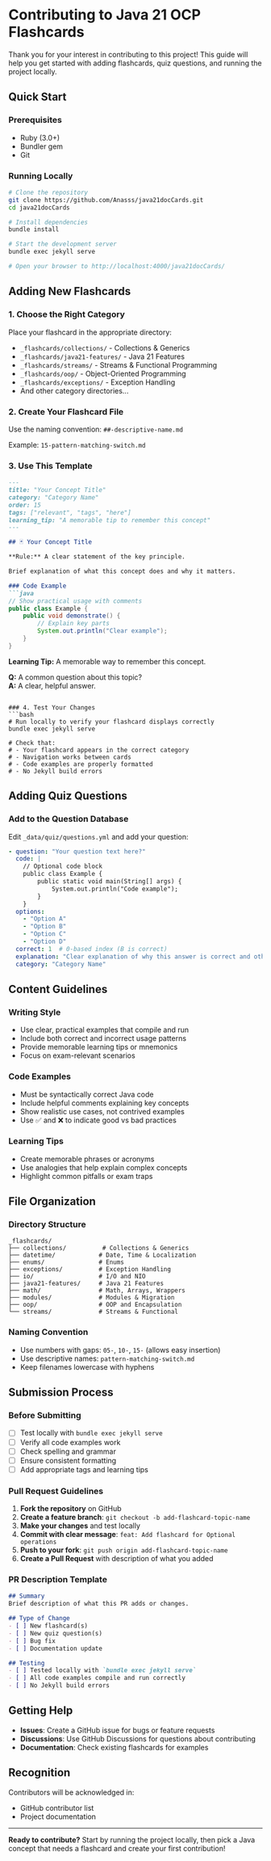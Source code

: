 # Contributing to Java 21 OCP Flashcards

Thank you for your interest in contributing to this project! This guide will help you get started with adding flashcards, quiz questions, and running the project locally.

## Quick Start

### Prerequisites
- Ruby (3.0+)
- Bundler gem
- Git

### Running Locally
```bash
# Clone the repository
git clone https://github.com/Anasss/java21docCards.git
cd java21docCards

# Install dependencies
bundle install

# Start the development server
bundle exec jekyll serve

# Open your browser to http://localhost:4000/java21docCards/
```

## Adding New Flashcards

### 1. Choose the Right Category
Place your flashcard in the appropriate directory:
- `_flashcards/collections/` - Collections & Generics
- `_flashcards/java21-features/` - Java 21 Features
- `_flashcards/streams/` - Streams & Functional Programming
- `_flashcards/oop/` - Object-Oriented Programming
- `_flashcards/exceptions/` - Exception Handling
- And other category directories...

### 2. Create Your Flashcard File
Use the naming convention: `##-descriptive-name.md`

Example: `15-pattern-matching-switch.md`

### 3. Use This Template
```markdown
---
title: "Your Concept Title"
category: "Category Name"
order: 15
tags: ["relevant", "tags", "here"]
learning_tip: "A memorable tip to remember this concept"
---

## 🃏 Your Concept Title

**Rule:** A clear statement of the key principle.

Brief explanation of what this concept does and why it matters.

### Code Example
```java
// Show practical usage with comments
public class Example {
    public void demonstrate() {
        // Explain key parts
        System.out.println("Clear example");
    }
}
```

**Learning Tip:** A memorable way to remember this concept.

**Q:** A common question about this topic?  
**A:** A clear, helpful answer.
```

### 4. Test Your Changes
```bash
# Run locally to verify your flashcard displays correctly
bundle exec jekyll serve

# Check that:
# - Your flashcard appears in the correct category
# - Navigation works between cards  
# - Code examples are properly formatted
# - No Jekyll build errors
```

## Adding Quiz Questions

### Add to the Question Database
Edit `_data/quiz/questions.yml` and add your question:

```yaml
- question: "Your question text here?"
  code: |
    // Optional code block
    public class Example {
        public static void main(String[] args) {
            System.out.println("Code example");
        }
    }
  options:
    - "Option A"
    - "Option B"
    - "Option C"
    - "Option D"
  correct: 1  # 0-based index (B is correct)
  explanation: "Clear explanation of why this answer is correct and others are wrong."
  category: "Category Name"
```

## Content Guidelines

### Writing Style
- Use clear, practical examples that compile and run
- Include both correct and incorrect usage patterns
- Provide memorable learning tips or mnemonics
- Focus on exam-relevant scenarios

### Code Examples
- Must be syntactically correct Java code
- Include helpful comments explaining key concepts
- Show realistic use cases, not contrived examples
- Use ✅ and ❌ to indicate good vs bad practices

### Learning Tips
- Create memorable phrases or acronyms
- Use analogies that help explain complex concepts
- Highlight common pitfalls or exam traps

## File Organization

### Directory Structure
```
_flashcards/
├── collections/          # Collections & Generics
├── datetime/            # Date, Time & Localization
├── enums/               # Enums
├── exceptions/          # Exception Handling
├── io/                  # I/O and NIO
├── java21-features/     # Java 21 Features
├── math/                # Math, Arrays, Wrappers
├── modules/             # Modules & Migration
├── oop/                 # OOP and Encapsulation
└── streams/             # Streams & Functional
```

### Naming Convention
- Use numbers with gaps: `05-`, `10-`, `15-` (allows easy insertion)
- Use descriptive names: `pattern-matching-switch.md`
- Keep filenames lowercase with hyphens

## Submission Process

### Before Submitting
- [ ] Test locally with `bundle exec jekyll serve`
- [ ] Verify all code examples work
- [ ] Check spelling and grammar
- [ ] Ensure consistent formatting
- [ ] Add appropriate tags and learning tips

### Pull Request Guidelines
1. **Fork the repository** on GitHub
2. **Create a feature branch**: `git checkout -b add-flashcard-topic-name`
3. **Make your changes** and test locally
4. **Commit with clear message**: `feat: Add flashcard for Optional operations`
5. **Push to your fork**: `git push origin add-flashcard-topic-name`
6. **Create a Pull Request** with description of what you added

### PR Description Template
```markdown
## Summary
Brief description of what this PR adds or changes.

## Type of Change
- [ ] New flashcard(s)
- [ ] New quiz question(s)
- [ ] Bug fix
- [ ] Documentation update

## Testing
- [ ] Tested locally with `bundle exec jekyll serve`
- [ ] All code examples compile and run correctly
- [ ] No Jekyll build errors
```

## Getting Help

- **Issues**: Create a GitHub issue for bugs or feature requests
- **Discussions**: Use GitHub Discussions for questions about contributing
- **Documentation**: Check existing flashcards for examples

## Recognition

Contributors will be acknowledged in:
- GitHub contributor list
- Project documentation

---

**Ready to contribute?** Start by running the project locally, then pick a Java concept that needs a flashcard and create your first contribution!